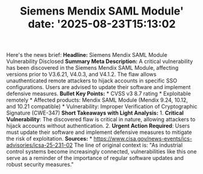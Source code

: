 ﻿---
title: "Siemens Mendix SAML Module'
date: '2025-08-23T15:13:02"
category: "Markets"
summary: ""
slug: "siemens mendix saml module"
source_urls:
  - "https://www.cisa.gov/news-events/ics-advisories/icsa-25-231-02"
seo:
  title: "Siemens Mendix SAML Module | Hash n Hedge'
  description: '"
  keywords: ["news", "markets", "brief"]
---
Here's the news brief:  **Headline:** Siemens Mendix SAML Module Vulnerability Disclosed  **Summary Meta Description:** A critical vulnerability has been discovered in the Siemens Mendix SAML Module, affecting versions prior to V3.6.21, V4.0.3, and V4.1.2. The flaw allows unauthenticated remote attackers to hijack accounts in specific SSO configurations. Users are advised to update their software and implement defensive measures.  **Bullet Key Points:**  * CVSS v3 8.7 rating * Exploitable remotely * Affected products: Mendix SAML Module (Mendix 9.24, 10.12, and 10.21 compatible) * Vulnerability: Improper Verification of Cryptographic Signature (CWE-347)  **Short Takeaways with Light Analysis:**  1. **Critical Vulnerability**: The discovered flaw is critical in nature, allowing attackers to hijack accounts without authentication. 2. **Urgent Action Required**: Users must update their software and implement defensive measures to mitigate the risk of exploitation.  **Sources:** * https://www.cisa.gov/news-events/ics-advisories/icsa-25-231-02  The line of original context is: "As industrial control systems become increasingly connected, vulnerabilities like this one serve as a reminder of the importance of regular software updates and robust security measures." 
